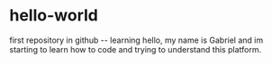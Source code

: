 # hello-world
first repository in github -- learning
hello, my name is Gabriel and im starting to learn how to code and trying to understand this platform.
